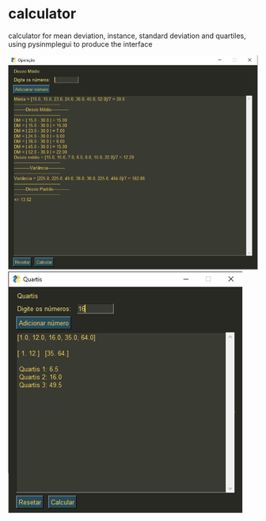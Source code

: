 # calculator
calculator for mean deviation, instance, standard deviation and quartiles, using pysinmplegui to produce the interface

![enter image description here](https://github.com/SW-Samuel/calculator/blob/main/DEsvio%20Medio.png)
![enter image description here](https://github.com/SW-Samuel/calculator/blob/main/quartis.png)
